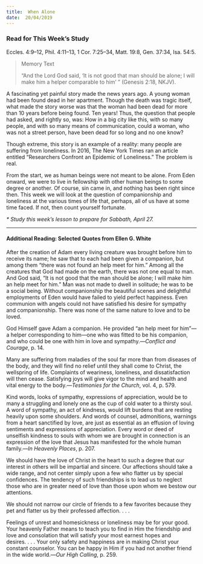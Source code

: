 ```yaml
---
title:  When Alone
date:  20/04/2019
---
```


### Read for This Week’s Study
Eccles. 4:9–12, Phil. 4:11–13, 1 Cor. 7:25–34, Matt. 19:8, Gen. 37:34, Isa. 54:5.

> <p>Memory Text</p>
> “And the Lord God said, ‘It is not good that man should be alone; I will make him a helper comparable to him’ ” (Genesis 2:18, NKJV).

A fascinating yet painful story made the news years ago. A young woman had been found dead in her apartment. Though the death was tragic itself, what made the story worse was that the woman had been dead for more than 10 years before being found. Ten years! Thus, the question that people had asked, and rightly so, was: How in a big city like this, with so many people, and with so many means of communication, could a woman, who was not a street person, have been dead for so long and no one know?

Though extreme, this story is an example of a reality: many people are suffering from loneliness. In 2016, The New York Times ran an article entitled “Researchers Confront an Epidemic of Loneliness.” The problem is real.

From the start, we as human beings were not meant to be alone. From Eden onward, we were to live in fellowship with other human beings to some degree or another. Of course, sin came in, and nothing has been right since then. This week we will look at the question of companionship and loneliness at the various times of life that, perhaps, all of us have at some time faced. If not, then count yourself fortunate.

_* Study this week’s lesson to prepare for Sabbath, April 27._

---

#### Additional Reading: Selected Quotes from Ellen G. White

After the creation of Adam every living creature was brought before him to receive its name; he saw that to each had been given a companion, but among them “there was not found an help meet for him.” Among all the creatures that God had made on the earth, there was not one equal to man. And God said, “It is not good that the man should be alone; I will make him an help meet for him.” Man was not made to dwell in solitude; he was to be a social being. Without companionship the beautiful scenes and delightful employments of Eden would have failed to yield perfect happiness. Even communion with angels could not have satisfied his desire for sympathy and companionship. There was none of the same nature to love and to be loved. 

God Himself gave Adam a companion. He provided “an help meet for him”—a helper corresponding to him—one who was fitted to be his companion, and who could be one with him in love and sympathy.—_Conflict and Courage_, p. 14.

Many are suffering from maladies of the soul far more than from diseases of the body, and they will find no relief until they shall come to Christ, the wellspring of life. Complaints of weariness, loneliness, and dissatisfaction will then cease. Satisfying joys will give vigor to the mind and health and vital energy to the body.—_Testimonies for the Church_, vol. 4, p. 579.

Kind words, looks of sympathy, expressions of appreciation, would be to many a struggling and lonely one as the cup of cold water to a thirsty soul. A word of sympathy, an act of kindness, would lift burdens that are resting heavily upon some shoulders. And words of counsel, admonitions, warnings from a heart sanctified by love, are just as essential as an effusion of loving sentiments and expressions of appreciation. Every word or deed of unselfish kindness to souls with whom we are brought in connection is an expression of the love that Jesus has manifested for the whole human family.—_In Heavenly Places_, p. 207.

We should have the love of Christ in the heart to such a degree that our interest in others will be impartial and sincere. Our affections should take a wide range, and not center simply upon a few who flatter us by special confidences. The tendency of such friendships is to lead us to neglect those who are in greater need of love than those upon whom we bestow our attentions. 

We should not narrow our circle of friends to a few favorites because they pet and flatter us by their professed affection. . . .

Feelings of unrest and homesickness or loneliness may be for your good. Your heavenly Father means to teach you to find in Him the friendship and love and consolation that will satisfy your most earnest hopes and desires. . . . Your only safety and happiness are in making Christ your constant counselor. You can be happy in Him if you had not another friend in the wide world.—_Our High Calling_, p. 259.